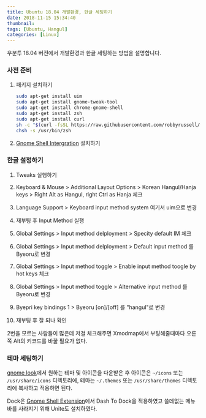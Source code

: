 ```yaml
---
title: Ubuntu 18.04 개발환경, 한글 세팅하기
date: 2018-11-15 15:34:40
thumbnail:
tags: [Ubuntu, Hangul]
categories: [Linux]
---
```


우분투 18.04 버전에서 개발환경과 한글 세팅하는 방법을 설명합니다.

<!-- more -->

### 사전 준비

1. 패키지 설치하기

	```bash
	sudo apt-get install uim
	sudo apt-get install gnome-tweak-tool
	sudo apt-get install chrome-gnome-shell
	sudo apt-get install zsh
	sudo apt-get install curl
	sh -c "$(curl -fsSL https://raw.githubusercontent.com/robbyrussell/oh-my-zsh/master/tools/install.sh)"
	chsh -s /usr/bin/zsh
	```

2. [Gnome Shell Intergration](https://chrome.google.com/webstore/detail/gnome-shell-integration/gphhapmejobijbbhgpjhcjognlahblep?hl=en) 설치하기



### 한글 설정하기







1. Tweaks 실행하기



2. Keyboard & Mouse > Additional Layout Options > Korean Hangul/Hanja keys > Right Alt as Hangul, right Ctrl as Hanja 체크



3. Language Support > Keyboard input method system 여기서 uim으로 변경



4. 재부팅 후 Input Method 실행



5. Global Settings > Input method delployment > Specity default IM 체크



6. Global Settings > Input method delployment > Default input method 를 Byeoru로 변경



7. Global Settings > Input method toggle > Enable input method toogle by hot keys 체크



8. Global Settings > Input method toggle > Alternative input method 를 Byeoru로 변경



9. Byepri key bindings 1 > Byeoru [on]/[off] 를 "hangul"로 변경 



10. 재부팅 후 잘 되나 확인





2번을 모르는 사람들이 많은데 저걸 체크해주면 Xmodmap에서 부팅해줄때마다 오른쪽 Alt의 키코드를 바꿀 필요가 없다.



### 테마 세팅하기



[gnome look](https://www.gnome-look.org/)에서 원하는 테마 및 아이콘을 다운받은 후 아이콘은 `~/icons` 또는 `/usr/share/icons` 디렉토리에, 테마는 `~/.themes` 또는 `/usr/share/themes` 디렉토리에 복사하고 적용하면 된다. 



Dock은 [Gnome Shell Extension](https://extensions.gnome.org/)에서 Dash To Dock을 적용하였고 쓸데없는 메뉴바를 사라지기 위해 Unite도 설치하였다.



<!--stackedit_data:
eyJoaXN0b3J5IjpbOTgwNzI3MjgwLDk1MDkyODAzMCwxMDY2Nj
U5NTc1LDEzNjU1NzQwMzFdfQ==
-->